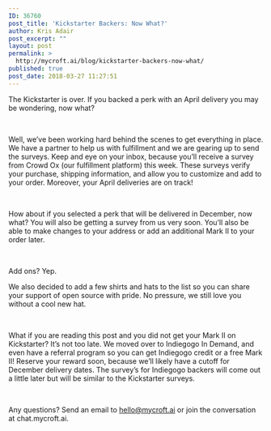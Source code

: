 ```yaml
---
ID: 36760
post_title: 'Kickstarter Backers: Now What?'
author: Kris Adair
post_excerpt: ""
layout: post
permalink: >
  http://mycroft.ai/blog/kickstarter-backers-now-what/
published: true
post_date: 2018-03-27 11:27:51
---
```

<span style="font-weight: 400;">The Kickstarter is over. If you backed a perk with an April delivery you may be wondering, now what?</span>

&nbsp;

<span style="font-weight: 400;">Well, we’ve been working hard behind the scenes to get everything in place. We have a partner to help us with fulfillment and we are gearing up to send the surveys. Keep and eye on your inbox, because you’ll receive a survey from Crowd Ox (our fulfillment platform) this week. These surveys verify your purchase, shipping information, and allow you to customize and add to your order. Moreover, your April deliveries are on track!</span>

&nbsp;

<span style="font-weight: 400;">How about if you selected a perk that will be delivered in December, now what? You will also be getting a survey from us very soon. You’ll also be able to make changes to your address or add an additional Mark II to your order later. </span>

&nbsp;

<span style="font-weight: 400;">Add ons? Yep. </span>

<span style="font-weight: 400;">We also decided to add a few shirts and hats to the list so you can share your support of open source with pride. No pressure, we still love you without a cool new hat. </span>

&nbsp;

<span style="font-weight: 400;">What if you are reading this post and you did not get your Mark II on Kickstarter? It’s not too late. We moved over to Indiegogo In Demand, and even have a referral program so you can get Indiegogo credit or a free Mark II! Reserve your reward soon, because we’ll likely have a cutoff for December delivery dates. The survey’s for Indiegogo backers will come out a little later but will be similar to the Kickstarter surveys.</span>

&nbsp;

<span style="font-weight: 400;">Any questions? Send an email to </span><a href="mailto:hello@mycroft.ai"><span style="font-weight: 400;">hello@mycroft.ai</span></a><span style="font-weight: 400;"> or join the conversation at chat.mycroft.ai.</span>